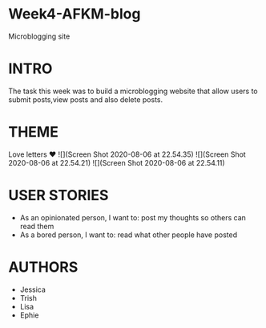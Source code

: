 # Week4-AFKM-blog
Microblogging site
# INTRO
The task this week was to build a microblogging website that allow users to submit posts,view posts and also delete posts. 
# THEME
Love letters :heart:
![](Screen Shot 2020-08-06 at 22.54.35)
![](Screen Shot 2020-08-06 at 22.54.21)
![](Screen Shot 2020-08-06 at 22.54.11)

# USER STORIES
- As an opinionated person, I want to: post my thoughts so others can read them
- As a bored person, I want to: read what other people have posted

# AUTHORS
- Jessica 
- Trish 
- Lisa 
- Ephie 
